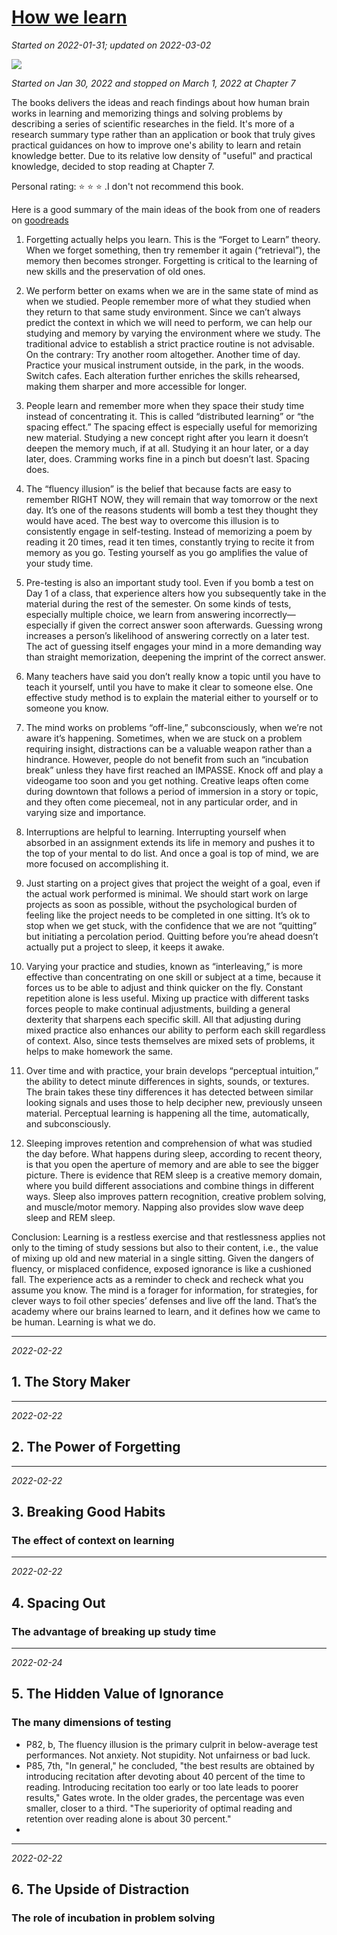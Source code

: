 # [How we learn](https://github.com/askming/Personal-reading/issues/9)

_Started on 2022-01-31; updated on 2022-03-02_

![](https://i.gr-assets.com/images/S/compressed.photo.goodreads.com/books/1394997057l/19288640.jpg)

_Started on Jan 30, 2022 and stopped on March 1, 2022 at Chapter 7_

The books delivers the ideas and reach findings about how human brain works in learning and memorizing things and solving problems by describing a series of scientific researches in the field. It's more of a research summary type rather than an application or book that truly gives practical guidances on how to improve one's ability to learn and retain knowledge better. Due to its relative low density of "useful" and practical knowledge, decided to stop reading at Chapter 7.

Personal rating: ⭐ ⭐ ⭐ .I don't not recommend this book.

Here is a good summary of the main ideas of the book from one of readers on [goodreads](https://www.goodreads.com/book/show/19288640-how-we-learn)

1. Forgetting actually helps you learn. This is the “Forget to Learn” theory. When we forget something, then try remember it again (“retrieval”), the memory then becomes stronger. Forgetting is critical to the learning of new skills and the preservation of old ones.

2. We perform better on exams when we are in the same state of mind as when we studied. People remember more of what they studied when they return to that same study environment. Since we can’t always predict the context in which we will need to perform, we can help our studying and memory by varying the environment where we study. The traditional advice to establish a strict practice routine is not advisable. On the contrary: Try another room altogether. Another time of day. Practice your musical instrument outside, in the park, in the woods. Switch cafes. Each alteration further enriches the skills rehearsed, making them sharper and more accessible for longer.

3. People learn and remember more when they space their study time instead of concentrating it. This is called “distributed learning” or “the spacing effect.” The spacing effect is especially useful for memorizing new material. Studying a new concept right after you learn it doesn’t deepen the memory much, if at all. Studying it an hour later, or a day later, does. Cramming works fine in a pinch but doesn’t last. Spacing does.

4. The “fluency illusion” is the belief that because facts are easy to remember RIGHT NOW, they will remain that way tomorrow or the next day. It’s one of the reasons students will bomb a test they thought they would have aced. The best way to overcome this illusion is to consistently engage in self-testing. Instead of memorizing a poem by reading it 20 times, read it ten times, constantly trying to recite it from memory as you go. Testing yourself as you go amplifies the value of your study time.

5. Pre-testing is also an important study tool. Even if you bomb a test on Day 1 of a class, that experience alters how you subsequently take in the material during the rest of the semester. On some kinds of tests, especially multiple choice, we learn from answering incorrectly—especially if given the correct answer soon afterwards. Guessing wrong increases a person’s likelihood of answering correctly on a later test. The act of guessing itself engages your mind in a more demanding way than straight memorization, deepening the imprint of the correct answer.

6. Many teachers have said you don’t really know a topic until you have to teach it yourself, until you have to make it clear to someone else. One effective study method is to explain the material either to yourself or to someone you know.

7. The mind works on problems “off-line,” subconsciously, when we’re not aware it’s happening. Sometimes, when we are stuck on a problem requiring insight, distractions can be a valuable weapon rather than a hindrance. However, people do not benefit from such an “incubation break” unless they have first reached an IMPASSE. Knock off and play a videogame too soon and you get nothing. Creative leaps often come during downtown that follows a period of immersion in a story or topic, and they often come piecemeal, not in any particular order, and in varying size and importance.

8. Interruptions are helpful to learning. Interrupting yourself when absorbed in an assignment extends its life in memory and pushes it to the top of your mental to do list. And once a goal is top of mind, we are more focused on accomplishing it.

9. Just starting on a project gives that project the weight of a goal, even if the actual work performed is minimal. We should start work on large projects as soon as possible, without the psychological burden of feeling like the project needs to be completed in one sitting. It’s ok to stop when we get stuck, with the confidence that we are not “quitting” but initiating a percolation period. Quitting before you’re ahead doesn’t actually put a project to sleep, it keeps it awake.

10. Varying your practice and studies, known as “interleaving,” is more effective than concentrating on one skill or subject at a time, because it forces us to be able to adjust and think quicker on the fly. Constant repetition alone is less useful. Mixing up practice with different tasks forces people to make continual adjustments, building a general dexterity that sharpens each specific skill. All that adjusting during mixed practice also enhances our ability to perform each skill regardless of context. Also, since tests themselves are mixed sets of problems, it helps to make homework the same.

11. Over time and with practice, your brain develops “perceptual intuition,” the ability to detect minute differences in sights, sounds, or textures. The brain takes these tiny differences it has detected between similar looking signals and uses those to help decipher new, previously unseen material. Perceptual learning is happening all the time, automatically, and subconsciously.

12. Sleeping improves retention and comprehension of what was studied the day before. What happens during sleep, according to recent theory, is that you open the aperture of memory and are able to see the bigger picture. There is evidence that REM sleep is a creative memory domain, where you build different associations and combine things in different ways. Sleep also improves pattern recognition, creative problem solving, and muscle/motor memory. Napping also provides slow wave deep sleep and REM sleep.

Conclusion: Learning is a restless exercise and that restlessness applies not only to the timing of study sessions but also to their content, i.e., the value of mixing up old and new material in a single sitting. Given the dangers of fluency, or misplaced confidence, exposed ignorance is like a cushioned fall. The experience acts as a reminder to check and recheck what you assume you know. The mind is a forager for information, for strategies, for clever ways to foil other species’ defenses and live off the land. That’s the academy where our brains learned to learn, and it defines how we came to be human. Learning is what we do.



---

_2022-02-22_

## 1. The Story Maker

---

_2022-02-22_

## 2. The Power of Forgetting

---

_2022-02-22_

## 3. Breaking Good Habits
### The effect of context on learning

---

_2022-02-22_

## 4. Spacing Out
### The advantage of breaking up study time

---

_2022-02-24_

## 5. The Hidden Value of Ignorance
### The many dimensions of testing

- P82, b, The fluency illusion is the primary culprit in below-average test performances. Not anxiety. Not stupidity. Not unfairness or bad luck. 
- P85, 7th, "In general," he concluded, "the best results are obtained by introducing recitation after devoting about 40 percent of the time to reading. Introducing recitation too early or too late leads to poorer results," Gates wrote. In the older grades, the percentage was even smaller, closer to a third. "The superiority of optimal reading and retention over reading alone is about 30 percent."
- 

---

_2022-02-22_

## 6. The Upside of Distraction
### The role of incubation in problem solving